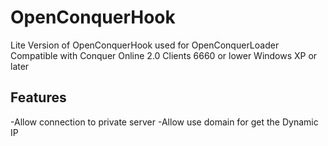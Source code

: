 # OpenConquerHook
Lite Version of OpenConquerHook used for OpenConquerLoader
Compatible with Conquer Online 2.0 Clients 6660 or lower
Windows XP or later

## Features
-Allow connection to private server
-Allow use domain for get the Dynamic IP

